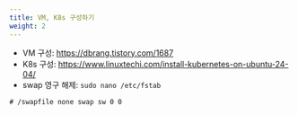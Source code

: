 ```yaml
---
title: VM, K8s 구성하기
weight: 2
---
```

- VM 구성: https://dbrang.tistory.com/1687
- K8s 구성: https://www.linuxtechi.com/install-kubernetes-on-ubuntu-24-04/
- swap 영구 해제:
`sudo nano /etc/fstab`
```
# /swapfile none swap sw 0 0
```